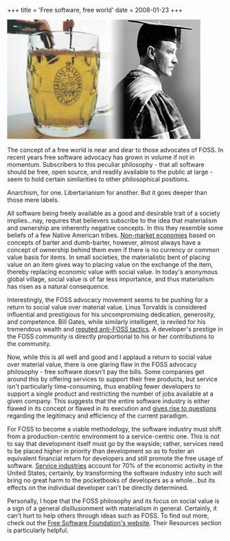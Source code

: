 +++
title = 'Free software, free world'
date = 2008-01-23
+++

<img src="./free.jpg" alt="A photo of beer and a scholar" class="photo" />

The concept of a free world is near and dear to those advocates of FOSS. In recent years free software advocacy has grown in volume if not in momentum. Subscribers to this peculiar philosophy - that all software should be free, open source, and readily available to the public at large - seem to hold certain similarities to other philosophical positions.

Anarchism, for one. Libertarianism for another. But it goes deeper than those mere labels.

All software being freely available as a good and desirable trait of a society implies…nay, requires that believers subscribe to the idea that materialism and ownership are inherently negative concepts. In this they resemble some beliefs of a few Native American tribes. [Non-market economies](https://web.archive.org/web/20080219130432/http://anthro.palomar.edu/economy/econ_2.htm) based on concepts of barter and dumb-barter, however, almost always have a concept of ownership behind them even if there is no currency or common value basis for items. In small societies, the materialistic bent of placing value on an item gives way to placing value on the exchange of the item, thereby replacing economic value with social value. In today's anonymous global village, social value is of far less importance, and thus materialism has risen as a natural consequence.

Interestingly, the FOSS advocacy movement seems to be pushing for a return to social value over material value. Linus Torvalds is considered influential and prestigious for his uncompromising dedication, generosity, and competence. Bill Gates, while similarly intelligent, is reviled for his tremendous wealth and [reputed anti-FOSS tactics](http://www.atm.damtp.cam.ac.uk/people/mem/papers/LHCE/halloween.html). A developer's prestige in the FOSS community is directly proportional to his or her contributions to the community.

Now, while this is all well and good and I applaud a return to social value over material value, there is one glaring flaw in the FOSS advocacy philosophy - free software doesn't pay the bills. Some companies get around this by offering services to support their free products, but service isn't particularly time-consuming, thus enabling fewer developers to support a single product and restricting the number of jobs available at a given company. This suggests that the entire software industry is either flawed in its concept or flawed in its execution and [gives rise to questions](http://www.linux.com/feature/37604) regarding the legitimacy and efficiency of the current paradigm.

For FOSS to become a viable methodology, the software industry must shift from a production-centric environment to a service-centric one. This is not to say that development itself must go by the wayside; rather, services need to be placed higher in priority than development so as to foster an equivalent financial return for developers and still promote the free usage of software. [Service industries](http://www.census.gov/econ/www/servmenu.html) account for 70% of the economic activity in the United States; certainly, by transforming the software industry into such will bring no great harm to the pocketbooks of developers as a whole…but its effects on the individual developer can't be directly determined.

Personally, I hope that the FOSS philosophy and its focus on social value is a sign of a general disillusionment with materialism in general. Certainly, it can't hurt to help others through ideas such as FOSS. To find out more, check out the [Free Software Foundation's website](http://www.fsf.org/). Their Resources section is particularly helpful.
